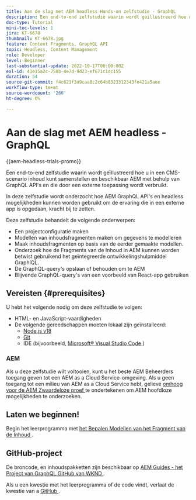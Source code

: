 ```yaml
---
title: Aan de slag met AEM headless Hands-on zelfstudie - GraphQL
description: Een end-to-end zelfstudie waarin wordt geïllustreerd hoe u inhoud kunt samenstellen en beschikbaar maken met AEM GraphQL API's.
doc-type: Tutorial
mini-toc-levels: 1
jira: KT-6678
thumbnail: KT-6678.jpg
feature: Content Fragments, GraphQL API
topic: Headless, Content Management
role: Developer
level: Beginner
last-substantial-update: 2022-10-17T00:00:00Z
exl-id: 41e15a2c-758b-4e7d-9d23-ef671c1dc155
duration: 54
source-git-commit: f4c621f3a9caa8c2c64b8323312343fe421a5aee
workflow-type: tm+mt
source-wordcount: '266'
ht-degree: 0%

---
```


# Aan de slag met AEM headless - GraphQL

{{aem-headless-trials-promo}}

Een end-to-end zelfstudie waarin wordt geïllustreerd hoe u in een CMS-scenario inhoud kunt samenstellen en beschikbaar AEM met behulp van GraphQL API&#39;s en die door een externe toepassing wordt verbruikt.

In deze zelfstudie wordt onderzocht hoe AEM GraphQL API&#39;s en headless mogelijkheden kunnen worden gebruikt om de ervaring die in een externe app is opgedaan, kracht bij te zetten.

Deze zelfstudie behandelt de volgende onderwerpen:

* Een projectconfiguratie maken
* Modellen van inhoudsfragmenten maken om gegevens te modelleren
* Maak inhoudsfragmenten op basis van de eerder gemaakte modellen.
* Onderzoek hoe de Fragments van de Inhoud in AEM kunnen worden betwist gebruikend het geïntegreerde ontwikkelingshulpmiddel GraphiQL.
* De GraphQL-query&#39;s opslaan of behouden om te AEM
* Blijvende GraphQL-query&#39;s van een voorbeeld van React-app gebruiken

## Vereisten {#prerequisites}

U hebt het volgende nodig om deze zelfstudie te volgen:

* HTML- en JavaScript-vaardigheden
* De volgende gereedschappen moeten lokaal zijn geïnstalleerd:
   * [ Node.js v18 ](https://nodejs.org/)
   * [ Git ](https://git-scm.com/)
   * IDE (bijvoorbeeld, [ Microsoft® Visual Studio Code ](https://code.visualstudio.com/))

### AEM

Als u deze zelfstudie wilt voltooien, kunt u het beste AEM Beheerders toegang geven tot een AEM as a Cloud Service-omgeving. Als u geen toegang tot een milieu van AEM as a Cloud Service hebt, gelieve [ omhoog voor de AEM Zwaardeloze proef ](https://commerce.adobe.com/business-trial/sign-up?items%5B0%5D%5Bid%5D=649A1AF5CBC5467A25E84F2561274821&amp;cli=headless_exl_banner_campaign&amp;co=US&amp;lang=en) te ondertekenen om AEM hoofdloze mogelijkheden te onderzoeken.

## Laten we beginnen!

Begin het leerprogramma met [ het Bepalen Modellen van het Fragment van de Inhoud ](content-fragment-models.md).

## GitHub-project

De broncode, en inhoudspakketten zijn beschikbaar op [ AEM Guides - het Project van GraphQL GitHub van WKND ](https://github.com/adobe/aem-guides-wknd-graphql).

Als u een kwestie met het leerprogramma of de code vindt, verlaat de kwestie van a [ GitHub ](https://github.com/adobe/aem-guides-wknd-graphql/issues).
